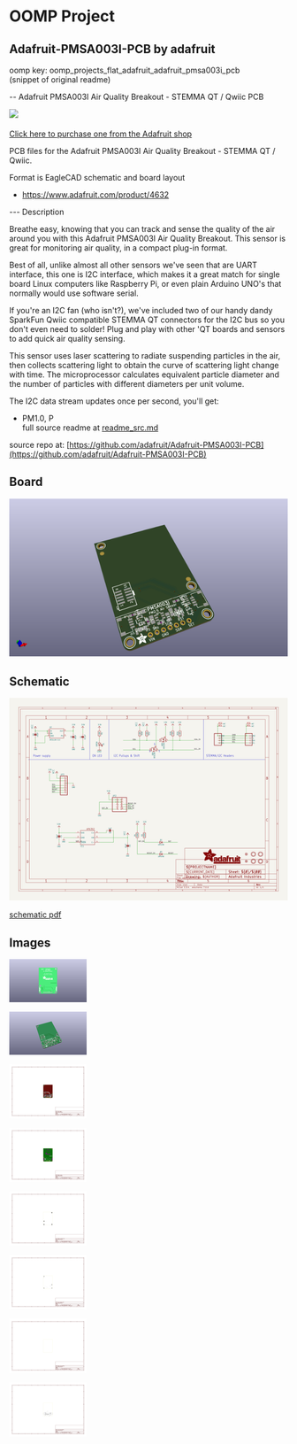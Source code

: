# OOMP Project  
## Adafruit-PMSA003I-PCB  by adafruit  
  
oomp key: oomp_projects_flat_adafruit_adafruit_pmsa003i_pcb  
(snippet of original readme)  
  
-- Adafruit PMSA003I Air Quality Breakout - STEMMA QT / Qwiic PCB  
  
<a href="http://www.adafruit.com/products/4632"><img src="assets/4632.jpg?raw=true" width="500px"><br/>  
Click here to purchase one from the Adafruit shop</a>  
  
PCB files for the Adafruit PMSA003I Air Quality Breakout - STEMMA QT / Qwiic.  
  
Format is EagleCAD schematic and board layout  
* https://www.adafruit.com/product/4632  
  
--- Description  
  
Breathe easy, knowing that you can track and sense the quality of the air around you with this Adafruit PMSA003I Air Quality Breakout. This sensor is great for monitoring air quality, in a compact plug-in format.  
  
Best of all, unlike almost all other sensors we've seen that are UART interface, this one is I2C interface, which makes it a great match for single board Linux computers like Raspberry Pi, or even plain Arduino UNO's that normally would use software serial.  
  
If you're an I2C fan (who isn't?), we've included two of our handy dandy SparkFun Qwiic compatible STEMMA QT connectors for the I2C bus so you don't even need to solder! Plug and play with other 'QT boards and sensors to add quick air quality sensing.  
  
This sensor uses laser scattering to radiate suspending particles in the air, then collects scattering light to obtain the curve of scattering light change with time. The microprocessor calculates equivalent particle diameter and the number of particles with different diameters per unit volume.  
  
The I2C data stream updates once per second, you'll get:  
  
* PM1.0, P  
  full source readme at [readme_src.md](readme_src.md)  
  
source repo at: [https://github.com/adafruit/Adafruit-PMSA003I-PCB](https://github.com/adafruit/Adafruit-PMSA003I-PCB)  
## Board  
  
[![working_3d.png](working_3d_600.png)](working_3d.png)  
## Schematic  
  
[![working_schematic.png](working_schematic_600.png)](working_schematic.png)  
  
[schematic pdf](working_schematic.pdf)  
## Images  
  
[![working_3D_bottom.png](working_3D_bottom_140.png)](working_3D_bottom.png)  
  
[![working_3D_top.png](working_3D_top_140.png)](working_3D_top.png)  
  
[![working_assembly_page_01.png](working_assembly_page_01_140.png)](working_assembly_page_01.png)  
  
[![working_assembly_page_02.png](working_assembly_page_02_140.png)](working_assembly_page_02.png)  
  
[![working_assembly_page_03.png](working_assembly_page_03_140.png)](working_assembly_page_03.png)  
  
[![working_assembly_page_04.png](working_assembly_page_04_140.png)](working_assembly_page_04.png)  
  
[![working_assembly_page_05.png](working_assembly_page_05_140.png)](working_assembly_page_05.png)  
  
[![working_assembly_page_06.png](working_assembly_page_06_140.png)](working_assembly_page_06.png)  
